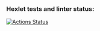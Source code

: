 ### Hexlet tests and linter status:
[![Actions Status](https://github.com/NikitaPoznan/java-project-61/workflows/hexlet-check/badge.svg)](https://github.com/NikitaPoznan/java-project-61/actions)

